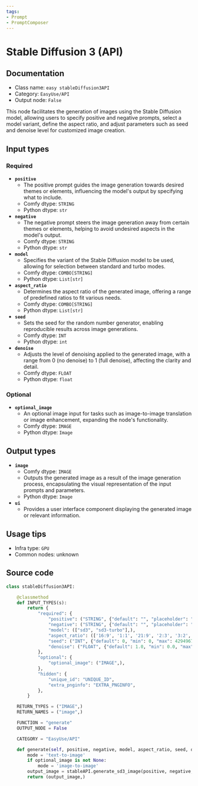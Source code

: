 ```yaml
---
tags:
- Prompt
- PromptComposer
---
```


# Stable Diffusion 3 (API)
## Documentation
- Class name: `easy stableDiffusion3API`
- Category: `EasyUse/API`
- Output node: `False`

This node facilitates the generation of images using the Stable Diffusion model, allowing users to specify positive and negative prompts, select a model variant, define the aspect ratio, and adjust parameters such as seed and denoise level for customized image creation.
## Input types
### Required
- **`positive`**
    - The positive prompt guides the image generation towards desired themes or elements, influencing the model's output by specifying what to include.
    - Comfy dtype: `STRING`
    - Python dtype: `str`
- **`negative`**
    - The negative prompt steers the image generation away from certain themes or elements, helping to avoid undesired aspects in the model's output.
    - Comfy dtype: `STRING`
    - Python dtype: `str`
- **`model`**
    - Specifies the variant of the Stable Diffusion model to be used, allowing for selection between standard and turbo modes.
    - Comfy dtype: `COMBO[STRING]`
    - Python dtype: `List[str]`
- **`aspect_ratio`**
    - Determines the aspect ratio of the generated image, offering a range of predefined ratios to fit various needs.
    - Comfy dtype: `COMBO[STRING]`
    - Python dtype: `List[str]`
- **`seed`**
    - Sets the seed for the random number generator, enabling reproducible results across image generations.
    - Comfy dtype: `INT`
    - Python dtype: `int`
- **`denoise`**
    - Adjusts the level of denoising applied to the generated image, with a range from 0 (no denoise) to 1 (full denoise), affecting the clarity and detail.
    - Comfy dtype: `FLOAT`
    - Python dtype: `float`
### Optional
- **`optional_image`**
    - An optional image input for tasks such as image-to-image translation or image enhancement, expanding the node's functionality.
    - Comfy dtype: `IMAGE`
    - Python dtype: `Image`
## Output types
- **`image`**
    - Comfy dtype: `IMAGE`
    - Outputs the generated image as a result of the image generation process, encapsulating the visual representation of the input prompts and parameters.
    - Python dtype: `Image`
- **`ui`**
    - Provides a user interface component displaying the generated image or relevant information.
## Usage tips
- Infra type: `GPU`
- Common nodes: unknown


## Source code
```python
class stableDiffusion3API:

    @classmethod
    def INPUT_TYPES(s):
        return {
            "required": {
                "positive": ("STRING", {"default": "", "placeholder": "Positive", "multiline": True}),
                "negative": ("STRING", {"default": "", "placeholder": "Negative", "multiline": True}),
                "model": (["sd3", "sd3-turbo"],),
                "aspect_ratio": (['16:9', '1:1', '21:9', '2:3', '3:2', '4:5', '5:4', '9:16', '9:21'],),
                "seed": ("INT", {"default": 0, "min": 0, "max": 4294967294}),
                "denoise": ("FLOAT", {"default": 1.0, "min": 0.0, "max": 1.0}),
            },
            "optional": {
                "optional_image": ("IMAGE",),
            },
            "hidden": {
                "unique_id": "UNIQUE_ID",
                "extra_pnginfo": "EXTRA_PNGINFO",
            },
        }

    RETURN_TYPES = ("IMAGE",)
    RETURN_NAMES = ("image",)

    FUNCTION = "generate"
    OUTPUT_NODE = False

    CATEGORY = "EasyUse/API"

    def generate(self, positive, negative, model, aspect_ratio, seed, denoise, optional_image=None, unique_id=None, extra_pnginfo=None):
        mode = 'text-to-image'
        if optional_image is not None:
            mode = 'image-to-image'
        output_image = stableAPI.generate_sd3_image(positive, negative, aspect_ratio, seed=seed, mode=mode, model=model, strength=denoise, image=optional_image)
        return (output_image,)

```
